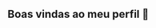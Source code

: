 ## Boas vindas ao meu perfil 👋

<!--
**Meu nome é Bruno Almeida** 
Estou estudando na Alura
Estou me desenvolvendo na linguagem JavaScript
Utilizo esse espaço para minha organização e compartilhamento dos meu projetos desenvolvidos

## Você pode entrar em contato comigo 📫
00001079552601sp@al.educacao.sp.gov.br

![](https://tenor.com/pt-BR/view/surprised-pikachu-pokemon-shock-surprised-pikachu-gif-15357817)



